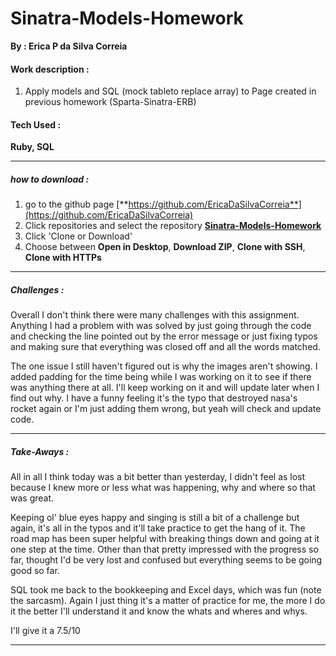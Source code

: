 # Sinatra-Models-Homework

**By : Erica P da Silva Correia**

#### Work description :

1. Apply models and SQL (mock tableto replace array) to Page created in previous homework (Sparta-Sinatra-ERB)

#### Tech Used :
**Ruby, SQL**

-----
##### how to download :


1. go to the github page [**https://github.com/EricaDaSilvaCorreia**](https://github.com/EricaDaSilvaCorreia)
2. Click repositories and select the repository [**Sinatra-Models-Homework**](https://github.com/EricaDaSilvaCorreia/Sinatra-Models-Homework)
3. Click 'Clone or Download'
4. Choose between **Open in Desktop**, **Download ZIP**, **Clone with SSH**, **Clone with HTTPs**

-----


##### Challenges :

Overall I don't think there were many challenges with this assignment. Anything I had a problem with was solved by just going through the code and checking the line pointed out by the error message or just fixing typos and making sure that everything was closed off and all the words matched.

The one issue I still haven't figured out is why the images aren't showing. I added padding for the time being while I was working on it to see if there was anything there at all. I'll keep working on it and will update later when I find out why. I have a funny feeling it's the typo that destroyed nasa's rocket again or I'm just adding them wrong, but yeah will check and update code.

-----

##### Take-Aways :

All in all I think today was a bit better than yesterday, I didn't feel as lost because I knew more or less what was happening, why and where so that was great. 

Keeping ol' blue eyes happy and singing is still a bit of a challenge but again, it's all in the typos and it'll take practice to get the hang of it. The road map has been super helpful with breaking things down and going at it one step at the time. Other than that pretty impressed with the progress so far, thought I'd be very lost and confused but everything seems to be going good so far. 

SQL took me back to the bookkeeping and Excel days, which was fun (note the sarcasm). Again I just thing it's a matter of practice for me, the more I do it the better I'll understand it and know the whats and wheres and whys.

I'll give it a 7.5/10

-----


